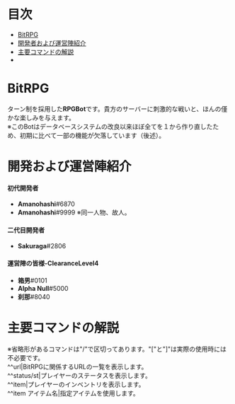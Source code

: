 # 目次
* [BitRPG](https://github.com/Sakuraga200323/BitRPG/blob/master/README.md#bitrpg)
* [開発者および運営陣紹介](https://github.com/Sakuraga200323/BitRPG/blob/master/README.md#%E9%96%8B%E7%99%BA%E3%81%8A%E3%82%88%E3%81%B3%E9%81%8B%E5%96%B6%E9%99%A3%E7%B4%B9%E4%BB%8B)
* [主要コマンドの解説](https://github.com/Sakuraga200323/BitRPG/blob/master/README.md#%E4%B8%BB%E8%A6%81%E3%82%B3%E3%83%9E%E3%83%B3%E3%83%89%E3%81%AE%E8%A7%A3%E8%AA%AC)
* []()
# BitRPG
ターン制を採用した**RPGBot**です。貴方のサーバーに刺激的な戦いと、ほんの僅かな楽しみを与えます。  
※このBotはデータベースシステムの改良以来ほぼ全てを１から作り直したため、初期に比べて一部の機能が欠落しています（後述）。 
# 開発および運営陣紹介
#### 初代開発者
* **Amanohashi**#6870
* **Amanohashi**#9999 ※同一人物、故人。
#### 二代目開発者
* **Sakuraga**#2806
#### 運営陣の皆様-ClearanceLevel4
* **箱男**#0101
* **Alpha Null**#5000
* **刹那**#8040  
# 主要コマンドの解説
※省略形があるコマンドは"/"で区切ってあります。"["と"]"は実際の使用時には不必要です。  
^^url|BitRPGに関係するURLの一覧を表示します。  
^^status/st|プレイヤーのステータスを表示します。  
^^item|プレイヤーのインベントリを表示します。  
^^item アイテム名|指定アイテムを使用します。

